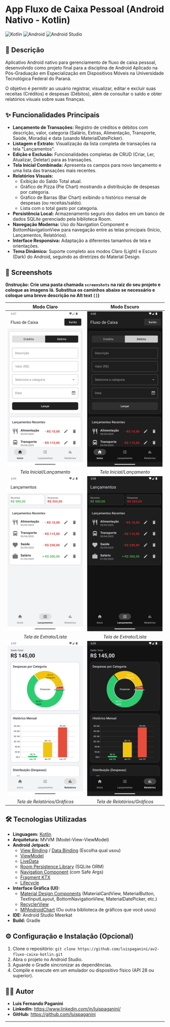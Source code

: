 # App Fluxo de Caixa Pessoal (Android Nativo - Kotlin)

![Kotlin](https://img.shields.io/badge/kotlin-%237F52FF.svg?style=for-the-badge&logo=kotlin&logoColor=white)
![Android](https://img.shields.io/badge/Android-3DDC84?style=for-the-badge&logo=android&logoColor=white)
![Android Studio](https://img.shields.io/badge/Android%20Studio-3DDC84.svg?style=for-the-badge&logo=android-studio&logoColor=white)

## 📝 Descrição

Aplicativo Android nativo para gerenciamento de fluxo de caixa pessoal, desenvolvido como projeto final para a disciplina de Android Aplicado na Pós-Graduação em Especialização em Dispositivos Móveis na Universidade Tecnológica Federal do Paraná.

O objetivo é permitir ao usuário registrar, visualizar, editar e excluir suas receitas (Créditos) e despesas (Débitos), além de consultar o saldo e obter relatórios visuais sobre suas finanças.

## ✨ Funcionalidades Principais

* **Lançamento de Transações:** Registro de créditos e débitos com descrição, valor, categoria (Salário, Extras, Alimentação, Transporte, Saúde, Moradia) e data (usando MaterialDatePicker).
* **Listagem e Extrato:** Visualização da lista completa de transações na tela "Lançamentos".
* **Edição e Exclusão:** Funcionalidades completas de CRUD (Criar, Ler, Atualizar, Deletar) para as transações.
* **Tela Inicial Combinada:** Apresenta os campos para novo lançamento e uma lista das transações mais recentes.
* **Relatórios Visuais:**
    * Exibição do Saldo Total atual.
    * Gráfico de Pizza (Pie Chart) mostrando a distribuição de despesas por categoria.
    * Gráfico de Barras (Bar Chart) exibindo o histórico mensal de despesas (ou receitas/saldo).
    * Lista com o total gasto por categoria.
* **Persistência Local:** Armazenamento seguro dos dados em um banco de dados SQLite gerenciado pela biblioteca Room.
* **Navegação Moderna:** Uso do Navigation Component e BottomNavigationView para navegação entre as telas principais (Início, Lançamentos, Relatórios).
* **Interface Responsiva:** Adaptação a diferentes tamanhos de tela e orientações.
* **Tema Dinâmico:** Suporte completo aos modos Claro (Light) e Escuro (Dark) do Android, seguindo as diretrizes do Material Design.

## 📸 Screenshots

**(Instrução: Crie uma pasta chamada `screenshots` na raiz do seu projeto e coloque as imagens lá. Substitua os caminhos abaixo se necessário e coloque uma breve descrição no Alt text `[]`)**

| Modo Claro                                        | Modo Escuro                                        |
| :------------------------------------------------: | :------------------------------------------------: |
| ![Tela Inicial (Modo Claro)](./screenshots/home_entry_light.png) | ![Tela Inicial (Modo Escuro)](./screenshots/home_entry_dark.png) |
| *Tela Inicial/Lançamento* | *Tela Inicial/Lançamento* |
| ![Tela Lançamentos (Modo Claro)](./screenshots/statement_light.png) | ![Tela Lançamentos (Modo Escuro)](./screenshots/statement_dark.png) |
| *Tela de Extrato/Lista* | *Tela de Extrato/Lista* |
| ![Tela Relatórios (Modo Claro)](./screenshots/report_light.png) | ![Tela Relatórios (Modo Escuro)](./screenshots/report_dark.png) |
| *Tela de Relatórios/Gráficos* | *Tela de Relatórios/Gráficos* |

## 🛠️ Tecnologias Utilizadas

* **Linguagem:** [Kotlin](https://kotlinlang.org/)
* **Arquitetura:** MVVM (Model-View-ViewModel)
* **Android Jetpack:**
    * [View Binding](https://developer.android.com/topic/libraries/view-binding) / [Data Binding](https://developer.android.com/topic/libraries/data-binding) (Escolha qual usou)
    * [ViewModel](https://developer.android.com/topic/libraries/architecture/viewmodel)
    * [LiveData](https://developer.android.com/topic/libraries/architecture/livedata)
    * [Room Persistence Library](https://developer.android.com/training/data-storage/room) (SQLite ORM)
    * [Navigation Component](https://developer.android.com/guide/navigation) (com Safe Args)
    * [Fragment KTX](https://developer.android.com/kotlin/ktx#fragment)
    * [Lifecycle](https://developer.android.com/topic/libraries/architecture/lifecycle)
* **Interface Gráfica (UI):**
    * [Material Design Components](https://material.io/develop/android/docs/getting-started) (MaterialCardView, MaterialButton, TextInputLayout, BottomNavigationView, MaterialDatePicker, etc.)
    * [RecyclerView](https://developer.android.com/guide/topics/ui/layout/recyclerview)
    * [MPAndroidChart](https://github.com/PhilJay/MPAndroidChart) (Ou outra biblioteca de gráficos que você usou)
* **IDE:** Android Studio Meerkat
* **Build:** Gradle

## ⚙️ Configuração e Instalação (Opcional)

1.  Clone o repositório: `git clone https://github.com/luispaganini/av2-fluxo-caixa-kotlin.git`
2.  Abra o projeto no Android Studio.
3.  Aguarde o Gradle sincronizar as dependências.
4.  Compile e execute em um emulador ou dispositivo físico (API 28 ou superior).

## 👨‍💻 Autor

* **Luis Fernando Paganini**
* **LinkedIn:** https://www.linkedin.com/in/luispaganini/
* **GitHub:** https://github.com/luispaganini

---